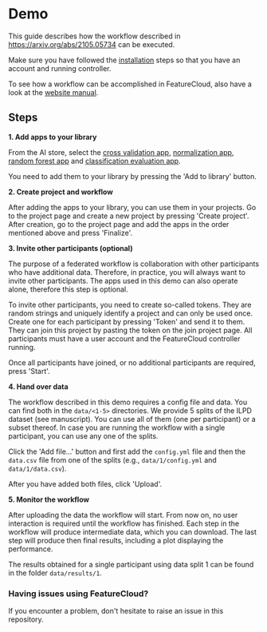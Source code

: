 # Demo

This guide describes how the workflow described in https://arxiv.org/abs/2105.05734 can be executed.

Make sure you have followed the [installation](installation.md) steps so that you have an account and running 
controller.

To see how a workflow can be accomplished in FeatureCloud, also have a look at the [website manual](https://featurecloud.ai/manual).

## Steps

**1. Add apps to your library**

From the AI store, select the 
[cross validation app](https://featurecloud.ai/ai-store/52), 
[normalization app](https://featurecloud.ai/ai-store/45), 
[random forest app](https://featurecloud.ai/ai-store/50) and 
[classification evaluation app](https://featurecloud.ai/ai-store/48).

You need to add them to your library by pressing the 'Add to library' button.

**2. Create project and workflow**

After adding the apps to your library, you can use them in your projects. Go to the project page and create a new 
project by pressing 'Create project'. After creation, go to the project page and add the apps in the order mentioned 
above and press 'Finalize'.

**3. Invite other participants (optional)**

The purpose of a federated workflow is collaboration with other participants who have additional data. Therefore, in
practice, you will always want to invite other participants. The apps used in this demo can also operate alone, 
therefore this step is optional.

To invite other participants, you need to create so-called tokens. They are random strings and uniquely identify a 
project and can only be used once. Create one for each participant by pressing 'Token' and send it to them. They can 
join this project by pasting the token on the join project page. All participants must have a user account and the 
FeatureCloud controller running.

Once all participants have joined, or no additional participants are required, press 'Start'.

**4. Hand over data**

The workflow described in this demo requires a config file and data. You can find both in the `data/<1-5>` directories.
We provide 5 splits of the ILPD dataset (see manuscript). You can use all of them (one per participant) or a subset 
thereof. In case you are running the workflow with a single participant, you can use any one of the splits.

Click the 'Add file...' button and first add the `config.yml` file and then the `data.csv` file from one of the splits 
(e.g., `data/1/config.yml` and `data/1/data.csv`).

After you have added both files, click 'Upload'.

**5. Monitor the workflow**

After uploading the data the workflow will start. From now on, no user interaction is required until the workflow has
finished. Each step in the workflow will produce intermediate data, which you can download. The last step will produce
then final results, including a plot displaying the performance.

The results obtained for a single participant using data split 1 can be found in the folder `data/results/1`.

### Having issues using FeatureCloud?

If you encounter a problem, don't hesitate to raise an issue in this repository.